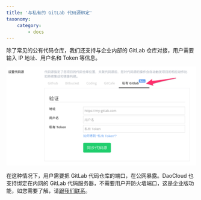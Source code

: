 ```yaml
---
title: '与私有的 GitLab 代码源绑定'
taxonomy:
    category:
        - docs
---
```


除了常见的公有代码仓库，我们还支持与企业内部的 GitLab 仓库对接，用户需要输入 IP 地址、用户名和 Token 等信息。

![](gitlab.png?resize=800)

在这种情况下，用户需要把 GitLab 代码仓库的端口，在公网暴露。DaoCloud 也支持绑定在内网的 GitLab 代码服务器，不需要用户开防火墙端口，这是企业版功能，如您需要了解，请[跟我们联系](mailto:support@daocloud.io)。

<!-- 
GitLab 的简单介绍

GitLab 的私有部署

GitLab 需要暴露在外网
GitLab 绑定流程的介绍和截图，这个是专业版付费功能，如果你的界面中没有开启，跟我联系，我给你开通。
GitLab 绑定需要输入 IP、用户名和密码，不必真是绑定，只要 show 出这个界面即可。

这里不展开，做一个链接到DaoCloud 私有云的交付形式
DaoCloud GitHub 公有仓库提供了大量的开发示例代码，帮助用户快速上手，鼓励用户 Fork 这些项目。最后做一个链接，到写给开发者的例子这篇文章。
-->